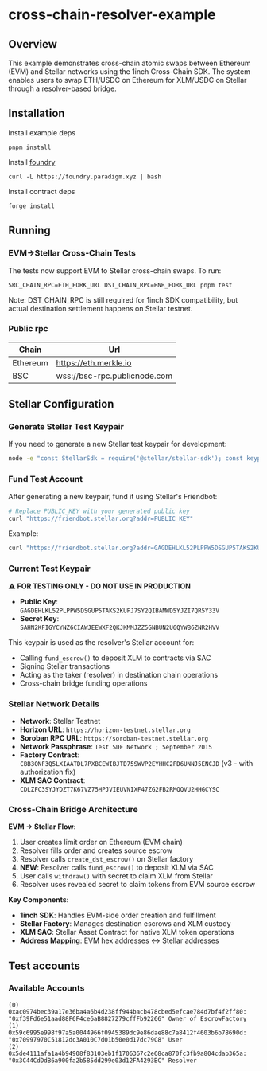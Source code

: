 # cross-chain-resolver-example

## Overview

This example demonstrates cross-chain atomic swaps between Ethereum (EVM) and Stellar networks using the 1inch Cross-Chain SDK. The system enables users to swap ETH/USDC on Ethereum for XLM/USDC on Stellar through a resolver-based bridge.

## Installation

Install example deps

```shell
pnpm install
```

Install [foundry](https://book.getfoundry.sh/getting-started/installation)

```shell
curl -L https://foundry.paradigm.xyz | bash
```

Install contract deps

```shell
forge install
```

## Running

### EVM→Stellar Cross-Chain Tests

The tests now support EVM to Stellar cross-chain swaps. To run:

```shell
SRC_CHAIN_RPC=ETH_FORK_URL DST_CHAIN_RPC=BNB_FORK_URL pnpm test
```

Note: DST_CHAIN_RPC is still required for 1inch SDK compatibility, but actual destination settlement happens on Stellar testnet.

### Public rpc

| Chain    | Url                          |
|----------|------------------------------|
| Ethereum | https://eth.merkle.io        |
| BSC      | wss://bsc-rpc.publicnode.com |

## Stellar Configuration

### Generate Stellar Test Keypair

If you need to generate a new Stellar test keypair for development:

```bash
node -e "const StellarSdk = require('@stellar/stellar-sdk'); const keypair = StellarSdk.Keypair.random(); console.log('Public key:', keypair.publicKey()); console.log('Secret key:', keypair.secret());"
```

### Fund Test Account

After generating a new keypair, fund it using Stellar's Friendbot:

```bash
# Replace PUBLIC_KEY with your generated public key
curl "https://friendbot.stellar.org?addr=PUBLIC_KEY"
```

Example:
```bash
curl "https://friendbot.stellar.org?addr=GAGDEHLKL52PLPPW5DSGUP5TAKS2KUFJ7SY2QIBAMWD5YJZI7QR5Y33V"
```

### Current Test Keypair

**⚠️ FOR TESTING ONLY - DO NOT USE IN PRODUCTION**

- **Public Key**: `GAGDEHLKL52PLPPW5DSGUP5TAKS2KUFJ7SY2QIBAMWD5YJZI7QR5Y33V`
- **Secret Key**: `SAHN2KFIGYCYNZ6CIAWJEEWXF2QKJKMMJZZ5GNBUN2U6QYWB6ZNR2HVV`

This keypair is used as the resolver's Stellar account for:
- Calling `fund_escrow()` to deposit XLM to contracts via SAC
- Signing Stellar transactions 
- Acting as the taker (resolver) in destination chain operations
- Cross-chain bridge funding operations

### Stellar Network Details

- **Network**: Stellar Testnet
- **Horizon URL**: `https://horizon-testnet.stellar.org`
- **Soroban RPC URL**: `https://soroban-testnet.stellar.org`
- **Network Passphrase**: `Test SDF Network ; September 2015`
- **Factory Contract**: `CBB3ONF3Q5LXIAATDL7PXBCEWIBJTD75SWVP2EYHHC2FD6UNNJ5ENCJD` (v3 - with authorization fix)
- **XLM SAC Contract**: `CDLZFC3SYJYDZT7K67VZ75HPJVIEUVNIXF47ZG2FB2RMQQVU2HHGCYSC`

### Cross-Chain Bridge Architecture

**EVM → Stellar Flow:**
1. User creates limit order on Ethereum (EVM chain)
2. Resolver fills order and creates source escrow 
3. Resolver calls `create_dst_escrow()` on Stellar factory
4. **NEW**: Resolver calls `fund_escrow()` to deposit XLM via SAC
5. User calls `withdraw()` with secret to claim XLM from Stellar
6. Resolver uses revealed secret to claim tokens from EVM source escrow

**Key Components:**
- **1inch SDK**: Handles EVM-side order creation and fulfillment
- **Stellar Factory**: Manages destination escrows and XLM custody
- **XLM SAC**: Stellar Asset Contract for native XLM token operations
- **Address Mapping**: EVM hex addresses ↔ Stellar addresses

## Test accounts

### Available Accounts

```
(0) 0xac0974bec39a17e36ba4a6b4d238ff944bacb478cbed5efcae784d7bf4f2ff80: "0xf39Fd6e51aad88F6F4ce6aB8827279cffFb92266" Owner of EscrowFactory
(1) 0x59c6995e998f97a5a0044966f0945389dc9e86dae88c7a8412f4603b6b78690d: "0x70997970C51812dc3A010C7d01b50e0d17dc79C8" User
(2) 0x5de4111afa1a4b94908f83103eb1f1706367c2e68ca870fc3fb9a804cdab365a: "0x3C44CdDdB6a900fa2b585dd299e03d12FA4293BC" Resolver
```
